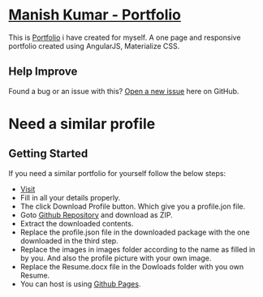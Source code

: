 # [Manish Kumar - Portfolio](https://manishjanky.github.io)
This is [Portfolio](https://manishjanky.github.io) i have created for myself. A one page and  responsive portfolio created using AngularJS, Materialize CSS.

## Help Improve

Found a bug or an issue with this? [Open a new issue](https://github.com/manishjanky/manishjanky.github.io/issues) here on GitHub. 

# Need a similar profile 

## Getting Started

If you need a similar portfolio for yourself follow the below steps:
* [Visit](https://manishjanky.github.io/#/createProfile)
* Fill in all your details properly.
* The click Download Profile button. Which give you a profile.jon file.
* Goto [Github Repository](https://github.com/manishjanky/manishjanky.github.io) and download as ZIP.
* Extract the downloaded contents.
* Replace the profile.json file in the downloaded package with the one downloaded in the third step.
* Replace the images in images folder according to the name as filled in by you. And also the profile picture with your own image.
* Replace the Resume.docx file in the Dowloads folder with you own Resume.
* You can host is using [Github Pages](https://pages.github.com/). 
